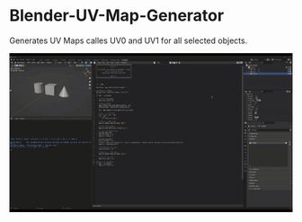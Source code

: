 # Blender-UV-Map-Generator
Generates UV Maps calles UV0 and UV1 for all selected objects.

![](https://github.com/Realmlist/Blender-UV-Map-Generator/blob/main/resources/uv-gen-demo.gif)
